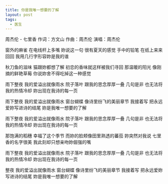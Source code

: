 ```yaml
---
title: 你是我唯一想要的了解
layout: post
tags:
  - 医生
---
```



周杰伦 - 七里香
作词：方文山 作曲：周杰伦
演唱：周杰伦

窗外的麻雀 在电线杆上多嘴
妳说这一句 很有夏天的感觉
手中的铅笔 在纸上来来回回
我用几行字形容妳是我的谁

秋刀鱼的滋味 猫跟妳都想了解
初恋的香味就这样被我们寻回
那温暖的阳光 像刚摘的鲜艳草莓
你说妳舍不得吃掉这一种感觉

雨下整夜 我的爱溢出就像雨水
院子落叶 跟我的思念厚厚一叠
几句是非 也无法将我的热情冷却
妳出现在我诗的每一页

雨下整夜 我的爱溢出就像雨水
窗台蝴蝶 像诗里纷飞的美丽章节
我接着写 把永远爱妳写进诗的结尾
妳是我唯一想要的了解

雨下整夜 我的爱溢出就像雨水
院子落叶 跟我的思念厚厚一叠
几句是非 也无法将我的热情冷却
妳出现在我诗的每一页

那饱满的稻穗 幸福了这个季节
而妳的脸颊像田里熟透的蕃茄
妳突然对我说 七里香的名字很美
我此刻却只想亲吻妳倔强的嘴

雨下整夜 我的爱溢出就像雨水
院子落叶 跟我的思念厚厚一叠
几句是非 也无法将我的热情冷却
妳出现在我诗的每一页

整夜 我的爱溢出就像雨水
窗台蝴蝶 像诗里纷飞的美丽章节
我接着写 把永远爱妳写进诗的结尾
妳是我唯一想要的了解
